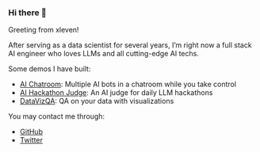 ### Hi there 👋

<!--
**xleven/xleven** is a ✨ _special_ ✨ repository because its `README.md` (this file) appears on your GitHub profile.

Here are some ideas to get you started:

- 🔭 I’m currently working on ...
- 🌱 I’m currently learning ...
- 👯 I’m looking to collaborate on ...
- 🤔 I’m looking for help with ...
- 💬 Ask me about ...
- 📫 How to reach me: ...
- 😄 Pronouns: ...
- ⚡ Fun fact: ...
-->

Greeting from xleven!

After serving as a data scientist for several years, I’m right now a full stack AI engineer who loves LLMs and all cutting-edge AI techs.

Some demos I have built:

- [AI Chatroom](https://github.com/xleven/ai-chatroom): Multiple AI bots in a chatroom while you take control
- [AI Hackathon Judge](https://github.com/xleven/ai-hackathon-judge): An AI judge for daily LLM hackathons
- [DataVizQA](https://github.com/xleven/datavizqa): QA on your data with visualizations

You may contact me through:

- [GitHub](https://github.com/xleven)
- [Twitter](https://twitter.com/xlevenz)
